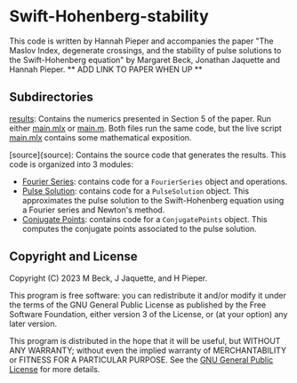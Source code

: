 # Swift-Hohenberg-stability
This code is written by Hannah Pieper and accompanies the paper "The Maslov 
Index, degenerate crossings, and the stability of pulse solutions to the 
Swift-Hohenberg equation" by Margaret Beck, Jonathan Jaquette and Hannah Pieper. 
** ADD LINK TO PAPER WHEN UP ** 

## Subdirectories 
[results](results): Contains the numerics presented in Section 5 of the paper. 
Run either [main.mlx](results/main.mlx) or [main.m](results/main.m). Both files
run the same code, but the live script [main.mlx](results/main.mlx) contains 
some mathematical exposition. 

[source]{source): Contains the source code that generates the results. This 
code is organized into 3 modules: 
* [Fourier Series](source/@FourierSeries): contains code for a `FourierSeries` object 
and operations.
* [Pulse Solution](source/@PulseSolution): contains code for a `PulseSolution`
object. This approximates the pulse solution to the Swift-Hohenberg equation 
using a Fourier series and Newton's method. 
* [Conjugate Points](source/@ConjugatePoints): contains code for a `ConjugatePoints` 
object. This computes the conjugate points associated to the pulse solution. 




## Copyright and License 

Copyright (C) 2023  M Beck, J Jaquette, and H Pieper.

This program is free software: you can redistribute it and/or modify it
under the terms of the GNU General Public License as published by
the Free Software Foundation, either version 3 of the License, or
(at your option) any later version.

This program is distributed in the hope that it will be useful, but
WITHOUT ANY WARRANTY; without even the implied warranty of
MERCHANTABILITY or FITNESS FOR A PARTICULAR PURPOSE.  See the
[GNU General Public License](LICENSE) for more details.